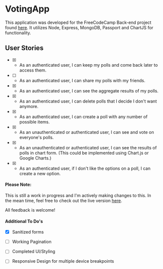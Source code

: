VotingApp
=========

This application was developed for the FreeCodeCamp Back-end project found [here](https://www.freecodecamp.org/challenges/build-a-voting-app). It utilizes Node, Express, MongoDB, Passport and ChartJS for functionality.

User Stories
------------

- [x] - As an authenticated user, I can keep my polls and come back later to access them.
- [ ] - As an authenticated user, I can share my polls with my friends.
- [x] - As an authenticated user, I can see the aggregate results of my polls.
- [x] - As an authenticated user, I can delete polls that I decide I don't want anymore.
- [x] - As an authenticated user, I can create a poll with any number of possible items.
- [x] - As an unauthenticated or authenticated user, I can see and vote on everyone's polls.
- [x] - As an unauthenticated or authenticated user, I can see the results of polls in chart form. (This could be implemented using Chart.js or Google Charts.)
- [x] - As an authenticated user, if I don't like the options on a poll, I can create a new option.


#### Please Note:
This is still a work in progress and I'm actively making changes to this. In the mean time, feel free to check out the live version [here](https://gitvote.glitch.me).

All feedback is welcome!


#### Additional To Do's
- [x] Sanitized forms
- [ ] Working Pagination
- [ ] Completed UI/Styling
- [ ] Responsive Design for multiple device breakpoints

